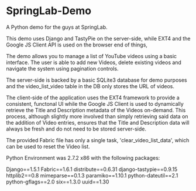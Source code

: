 SpringLab-Demo
==============

A Python demo for the guys at SpringLab.

This demo uses Django and TastyPie on the server-side, while EXT4 and the Google JS Client API is used
on the browser end of things,

The demo allows you to manage a list of YouTube videos using a basic interface. The user is able to add new Videos,
delete existing videos and navigate the system using pagination controls.

The server-side is backed by a basic SQLite3 database for demo purposes and the video_list_video table in the DB
only stores the URL of videos.

The client-side of the application uses the EXT4 framework to provide a consistent, functonal UI while the
Google JS Client is used to dynamically retrieve the Title and Description metadata of the Videos on-demand. This process,
although slightly more involved than simply retrieving said data on the addition of Video entries, ensures that
the Title and Description data will always be fresh and do not need to be stored server-side.

The provided Fabric file has only a single task, 'clear_video_list_data', which can be used to reset the Video list.

Python Environment was 2.7.2 x86 with the following packages:

Django==1.5.1
Fabric==1.6.1
distribute==0.6.31
django-tastypie==0.9.15
httplib2==0.8
mimeparse==0.1.3
paramiko==1.10.1
python-dateutil==2.1
python-gflags==2.0
six==1.3.0
uuid==1.30
